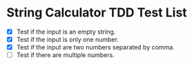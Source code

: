 # String Calculator TDD Test List

- [x] Test if the input is an empty string.
- [x] Test if the input is only one number.
- [x] Test if the input are two numbers separated by comma.
- [ ] Test if there are multiple numbers.